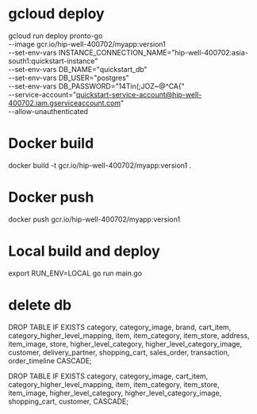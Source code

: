 # gcloud deploy

gcloud run deploy pronto-go \
--image gcr.io/hip-well-400702/myapp:version1 \
--set-env-vars INSTANCE_CONNECTION_NAME="hip-well-400702:asia-south1:quickstart-instance" \
 --set-env-vars DB_NAME="quickstart_db" \
 --set-env-vars DB_USER="postgres" \
 --set-env-vars DB_PASSWORD="14Tin(;JOZ~@^CA{" \
 --service-account="quickstart-service-account@hip-well-400702.iam.gserviceaccount.com" \
 --allow-unauthenticated

# Docker build

docker build -t gcr.io/hip-well-400702/myapp:version1 .

# Docker push

docker push gcr.io/hip-well-400702/myapp:version1

# Local build and deploy

export RUN_ENV=LOCAL
go run main.go

# delete db

DROP TABLE IF EXISTS
category,
category_image,
brand,
cart_item,
category_higher_level_mapping,
item,
item_category,
item_store,
address,
item_image,
store,
higher_level_category,
higher_level_category_image,
customer,
delivery_partner,
shopping_cart,
sales_order,
transaction,
order_timeline
CASCADE;

DROP TABLE IF EXISTS
category,
category_image,
cart_item,
category_higher_level_mapping,
item,
item_category,
item_store,
item_image,
higher_level_category,
higher_level_category_image,
shopping_cart,
customer,
CASCADE;

